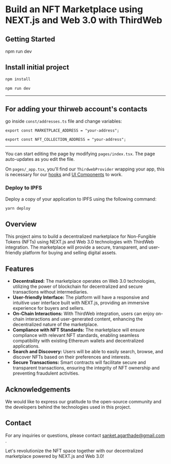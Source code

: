 # Build an NFT Marketplace using NEXT.js and Web 3.0 with ThirdWeb

## Getting Started

npm run dev 

## Install initial project

```bash
npm install 
```

```bash
npm run dev 
``` 

---------------------------------------

## For adding your thirweb account's contacts

go inside `const/addresses.ts` file and change variables:

```export const MARKETPLACE_ADDRESS = "your-address";```

```export const NFT_COLLECTION_ADDRESS = "your-address";```


-----------------------------------------

You can start editing the page by modifying `pages/index.tsx`. The page auto-updates as you edit the file.

On `pages/_app.tsx`, you'll find our `ThirdwebProvider` wrapping your app, this is necessary for our [hooks](https://portal.thirdweb.com/react) and
[UI Components](https://portal.thirdweb.com/ui-components) to work.

### Deploy to IPFS

Deploy a copy of your application to IPFS using the following command:

```bash
yarn deploy
```




## Overview

This project aims to build a decentralized marketplace for Non-Fungible Tokens (NFTs) using NEXT.js and Web 3.0 technologies with ThirdWeb integration. The marketplace will provide a secure, transparent, and user-friendly platform for buying and selling digital assets.

## Features

- **Decentralized:** The marketplace operates on Web 3.0 technologies, utilizing the power of blockchain for decentralized and secure transactions without intermediaries.
- **User-friendly Interface:** The platform will have a responsive and intuitive user interface built with NEXT.js, providing an immersive experience for buyers and sellers.
- **On-Chain Interactions:** With ThirdWeb integration, users can enjoy on-chain interactions and user-generated content, enhancing the decentralized nature of the marketplace.
- **Compliance with NFT Standards:** The marketplace will ensure compliance with relevant NFT standards, enabling seamless compatibility with existing Ethereum wallets and decentralized applications.
- **Search and Discovery:** Users will be able to easily search, browse, and discover NFTs based on their preferences and interests.
- **Secure Transactions:** Smart contracts will facilitate secure and transparent transactions, ensuring the integrity of NFT ownership and preventing fraudulent activities.



## Acknowledgements

We would like to express our gratitude to the open-source community and the developers behind the technologies used in this project.

## Contact

For any inquiries or questions, please contact [sanket.agarthade@gmail.com](mailto:sanket.agarthade@gmail.com) .

Let's revolutionize the NFT space together with our decentralized marketplace powered by NEXT.js and Web 3.0!
